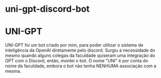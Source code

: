 # uni-gpt-discord-bot

<h1>UNI-GPT</h1>
UNI-GPT foi um bot criado por mim, para poder utilizar o sistema de inteligência da OpenAI diretamente pelo discord. Surgiu a necessidade do mesmo quando alguns colegas da faculdade quiseram uma integração do GPT com o Discord, então, montei o bot. O nome "UNI" é por conta do nome da faculdade, embora o bot não tenha NENHUMA associação com a mesma.
